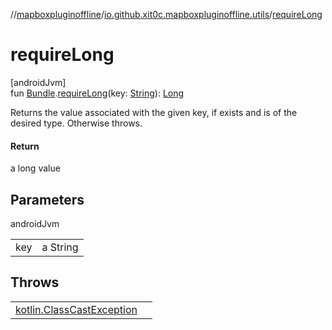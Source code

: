//[mapboxpluginoffline](../../index.md)/[io.github.xit0c.mapboxpluginoffline.utils](index.md)/[requireLong](require-long.md)

# requireLong

[androidJvm]\
fun [Bundle](https://developer.android.com/reference/kotlin/android/os/Bundle.html).[requireLong](require-long.md)(key: [String](https://kotlinlang.org/api/latest/jvm/stdlib/kotlin/-string/index.html)): [Long](https://kotlinlang.org/api/latest/jvm/stdlib/kotlin/-long/index.html)

Returns the value associated with the given key, if exists and is of the desired type. Otherwise throws.

#### Return

a long value

## Parameters

androidJvm

| | |
|---|---|
| key | a String |

## Throws

| | |
|---|---|
| [kotlin.ClassCastException](https://kotlinlang.org/api/latest/jvm/stdlib/kotlin/-class-cast-exception/index.html) |  |
